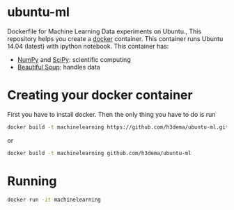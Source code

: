 # ubuntu-ml
Dockerfile for Machine Learning Data experiments on Ubuntu.,
This repository helps you create a [docker](https://www.docker.com/) container.
This container runs Ubuntu 14.04 (latest) with ipython notebook.
This container has:
* [NumPy](http://www.numpy.org/) and [SciPy](https://www.scipy.org/): scientific computing
* [Beautiful Soup](https://www.crummy.com/software/BeautifulSoup/): handles data


# Creating your docker container

First you have to install docker. Then the only thing you have to do is run
```bash
docker build -t machinelearning https://github.com/h3dema/ubuntu-ml.git
```

or

```bash
docker build -t machinelearning github.com/h3dema/ubuntu-ml
```

# Running

```bash
docker run -it machinelearning
```
